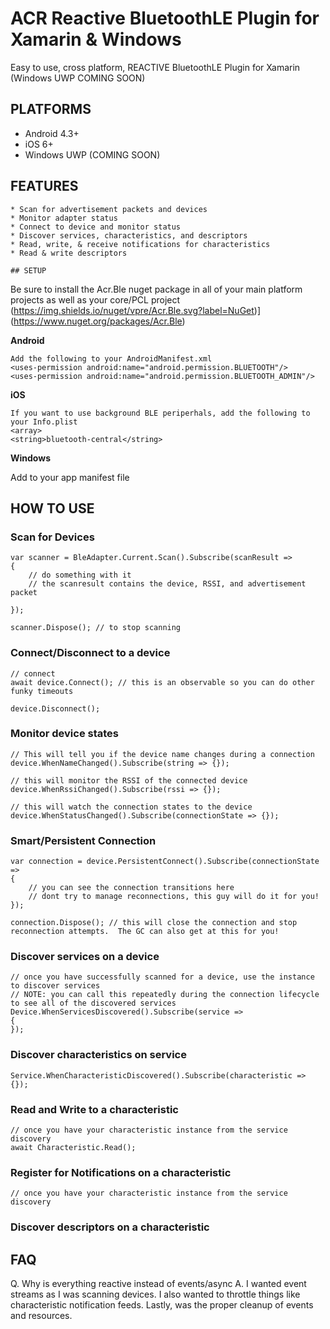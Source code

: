 # ACR Reactive BluetoothLE Plugin for Xamarin & Windows
Easy to use, cross platform, REACTIVE BluetoothLE Plugin for Xamarin (Windows UWP COMING SOON)

## PLATFORMS

* Android 4.3+
* iOS 6+
* Windows UWP (COMING SOON)

## FEATURES
```
* Scan for advertisement packets and devices
* Monitor adapter status
* Connect to device and monitor status
* Discover services, characteristics, and descriptors
* Read, write, & receive notifications for characteristics
* Read & write descriptors

## SETUP

```
Be sure to install the Acr.Ble nuget package in all of your main platform projects as well as your core/PCL project
(https://img.shields.io/nuget/vpre/Acr.Ble.svg?label=NuGet)](https://www.nuget.org/packages/Acr.Ble)

**Android**

    Add the following to your AndroidManifest.xml
    <uses-permission android:name="android.permission.BLUETOOTH"/>
    <uses-permission android:name="android.permission.BLUETOOTH_ADMIN"/>

**iOS**

    If you want to use background BLE periperhals, add the following to your Info.plist
    <array>
	<string>bluetooth-central</string>

**Windows**

Add to your app manifest file
    <Capabilities>
        <Capability Name="internetClient" />
        <DeviceCapability Name="bluetooth" />
    </Capabilities>

## HOW TO USE

### Scan for Devices

    var scanner = BleAdapter.Current.Scan().Subscribe(scanResult => 
    {
        // do something with it
        // the scanresult contains the device, RSSI, and advertisement packet
        
    });

    scanner.Dispose(); // to stop scanning

### Connect/Disconnect to a device

    // connect
    await device.Connect(); // this is an observable so you can do other funky timeouts

    device.Disconnect();


### Monitor device states

    // This will tell you if the device name changes during a connection
    device.WhenNameChanged().Subscribe(string => {});

    // this will monitor the RSSI of the connected device
    device.WhenRssiChanged().Subscribe(rssi => {});

    // this will watch the connection states to the device
    device.WhenStatusChanged().Subscribe(connectionState => {});


### Smart/Persistent Connection

    var connection = device.PersistentConnect().Subscribe(connectionState => 
    {
        // you can see the connection transitions here
        // dont try to manage reconnections, this guy will do it for you!
    });

    connection.Dispose(); // this will close the connection and stop reconnection attempts.  The GC can also get at this for you!


### Discover services on a device

    // once you have successfully scanned for a device, use the instance to discover services
    // NOTE: you can call this repeatedly during the connection lifecycle to see all of the discovered services
    Device.WhenServicesDiscovered().Subscribe(service => 
    {
    });



### Discover characteristics on service

    Service.WhenCharacteristicDiscovered().Subscribe(characteristic => {});

### Read and Write to a characteristic

    // once you have your characteristic instance from the service discovery
    await Characteristic.Read();


### Register for Notifications on a characteristic

    // once you have your characteristic instance from the service discovery
    

### Discover descriptors on a characteristic


## FAQ

Q. Why is everything reactive instead of events/async
A. I wanted event streams as I was scanning devices.  I also wanted to throttle things like characteristic notification feeds.  Lastly, was the proper cleanup of events and resources.   

